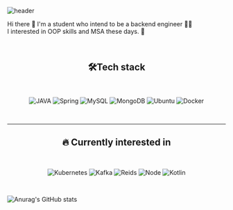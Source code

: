 ![header](https://capsule-render.vercel.app/api?type=waving&color=92beff&height=300&section=header&text=Seo's%20Hub&fontColor=FFFF&fontSize=90)

Hi there 👋 I'm a student who intend to be a backend engineer 👩‍💻  
I interested in OOP skills and MSA these days. 💪

<br />

<div align=center>

## 🛠️Tech stack

<br/>

![JAVA](https://img.shields.io/badge/Java-ED8B00?style=for-the-badge&logo=java&logoColor=white) ![Spring](https://img.shields.io/badge/Spring-6DB33F?style=for-the-badge&logo=spring&logoColor=white) ![MySQL](https://img.shields.io/badge/MySQL-00000F?style=for-the-badge&logo=mysql&logoColor=white) ![MongoDB](https://img.shields.io/badge/MongoDB-4EA94B?style=for-the-badge&logo=mongodb&logoColor=white) ![Ubuntu](	https://img.shields.io/badge/Ubuntu-E95420?style=for-the-badge&logo=ubuntu&logoColor=white) ![Docker](	https://img.shields.io/badge/Docker-2CA5E0?style=for-the-badge&logo=docker&logoColor=white)  

<br/>      

---
## 🔥 Currently interested in

<br/>

![Kubernetes](https://img.shields.io/badge/kubernetes-326ce5.svg?&style=for-the-badge&logo=kubernetes&logoColor=white) ![Kafka](https://img.shields.io/badge/Apache_Kafka-231F20?style=for-the-badge&logo=apache-kafka&logoColor=white) ![Reids](https://img.shields.io/badge/redis-%23DD0031.svg?&style=for-the-badge&logo=redis&logoColor=white) ![Node](https://img.shields.io/badge/Node.js-339933?style=for-the-badge&logo=nodedotjs&logoColor=white) ![Kotlin](https://img.shields.io/badge/Kotlin-0095D5?&style=for-the-badge&logo=kotlin&logoColor=white)

<br />

</div>


![Anurag's GitHub stats](https://github-readme-stats.vercel.app/api?username=JerryK026&count_private=true&show_icons=true)

<!--
**JerryK026/JerryK026** is a ✨ _special_ ✨ repository because its `README.md` (this file) appears on your GitHub profile.

Here are some ideas to get you started:

- 🔭 I’m currently working on ...
- 🌱 I’m currently learning ...
- 👯 I’m looking to collaborate on ...
- 🤔 I’m looking for help with ...
- 💬 Ask me about ...
- 📫 How to reach me: ...
- 😄 Pronouns: ...
- ⚡ Fun fact: ...
-->
